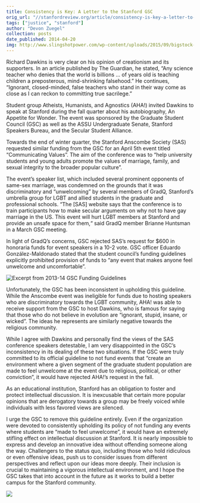 ```yaml
---
title: Consistency is Key: A Letter to the Stanford GSC
orig_url: "//stanfordreview.org/article/consistency-is-key-a-letter-to-the-stanford-gsc"
tags: ["justice", "stanford"]
author: "Devon Zuegel"
collection: posts
date_published: 2014-04-20
img: http://www.slingshotpower.com/wp-content/uploads/2015/09/bigstock-Stanford-University-Tower-30803042.jpg
---
```


Richard Dawkins is very clear on his opinion of creationism and its supporters. In an article published by The Guardian, he stated, “Any science teacher who denies that the world is billions ... of years old is teaching children a preposterous, mind-shrinking falsehood.” He continues, “Ignorant, closed-minded, false teachers who stand in their way come as close as I can reckon to committing true sacrilege.”

Student group Atheists, Humanists, and Agnostics (AHA!) invited Dawkins to speak at Stanford during the fall quarter about his autobiography, An Appetite for Wonder. The event was sponsored by the Graduate Student Council (GSC) as well as the ASSU Undergraduate Senate, Stanford Speakers Bureau, and the Secular Student Alliance.

Towards the end of winter quarter, the Stanford Anscombe Society (SAS) requested similar funding from the GSC for an April 5th event titled “Communicating Values”. The aim of the conference was to “help university students and young adults promote the values of marriage, family, and sexual integrity to the broader popular culture”.

The event’s speaker list, which included several prominent opponents of same-sex marriage, was condemned on the grounds that it was discriminatory and “unwelcoming” by several members of GradQ, Stanford’s umbrella group for LGBT and allied students in the graduate and professional schools. “The [SAS] website says that the conference is to train participants how to make secular arguments on why not to have gay marriage in the US. This event will hurt LGBT members at Stanford and provide an unsafe space for them,“ said GradQ member Brianne Huntsman in a March GSC meeting.

In light of GradQ’s concerns, GSC rejected SAS’s request for $600 in honoraria funds for event speakers in a 10-2 vote. GSC officer Eduardo González-Maldonado stated that the student council’s funding guidelines explicitly prohibited provision of funds to “any event that makes anyone feel unwelcome and uncomfortable”.

![Excerpt from 2013-14 GSC Funding Guidelines](//lh4.googleusercontent.com/hRaaxxtSKdKqWXwZ2uF88RvKJElTK21Yr8NzbMAoQ6Fz77936SC28eDZMGZKH9Fv1hm7vhJqTzR3XiXf7U6XnrTfd1KZiCOmto3JA72OexeLXKFcwCg6ughP4PpGZSH6qA)

Unfortunately, the GSC has been inconsistent in upholding this guideline. While the Anscombe event was ineligible for funds due to hosting speakers who are discriminatory towards the LGBT community, AHA! was able to receive support from the GSC to host Dawkins, who is famous for saying that those who do not believe in evolution are “ignorant, stupid, insane, or wicked”. The ideas he represents are similarly negative towards the religious community.

While I agree with Dawkins and personally find the views of the SAS conference speakers detestable, I am very disappointed in the GSC’s inconsistency in its dealing of these two situations. If the GSC were truly committed to its official guideline to not fund events that “create an environment where a given segment of the graduate student population are made to feel unwelcome at the event due to religious, political, or other conviction”, it would have rejected AHA!’s request in the fall.

As an educational institution, Stanford has an obligation to foster and protect intellectual discussion. It is inexcusable that certain more popular opinions that are derogatory towards a group may be freely voiced while individuals with less favored views are silenced.

I urge the GSC to remove this guideline entirely. Even if the organization were devoted to consistently upholding its policy of not funding any events where students are “made to feel unwelcome”, it would have an extremely stifling effect on intellectual discussion at Stanford. It is nearly impossible to express and develop an innovative idea without offending someone along the way. Challengers to the status quo, including those who hold ridiculous or even offensive ideas, push us to consider issues from different perspectives and reflect upon our ideas more deeply. Their inclusion is crucial to maintaining a vigorous intellectual environment, and I hope the GSC takes that into account in the future as it works to build a better campus for the Stanford community.

![](//lh3.googleusercontent.com/DGL9gvQjFn5Ix4zK7yGkzzfLG7ybypjEFvxfiiobRYG3bfnQf-InGCP2i4zItxwx8ctJ4iKhpnACm_gxIPntyyqRMMH4XpT4A2FZhLS_TazmAShE24lCz3SGu8FKdIUzaw)
